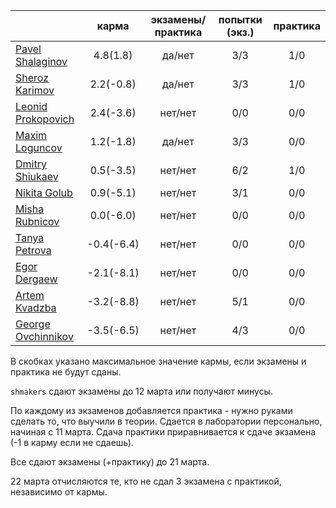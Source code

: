 |                                                           | карма | экзамены/практика |  попытки (экз.) | практика |
|-----------------------------------------------------------|:------:|:---------:|:-------------:|:--------:|
| [Pavel Shalaginov](https://github.com/PavelShalaginov)     |  4.8(1.8)   |   да/нет     |    3/3       |     1/0  |
| [Sheroz Karimov](https://github.com/SherozKarimov)         |  2.2(-0.8)   |   да/нет      |    3/3       |     1/0  |
| [Leonid Prokopovich](https://github.com/leonidprokopovich) |  2.4(-3.6)   |   нет/нет     |   0/0  |     0/0  |
| [Maxim Loguncov](https://github.com/MaximLoguncov)         |  1.2(-1.8)   |   да/нет      |    3/3       |     0/0  |
| [Dmitry Shiukaev](https://github.com/DmitryShiukaev)       |  0.5(-3.5)   |   нет/нет     |   6/2  |     1/0  |
| [Nikita Golub](https://github.com/NikitaGolub)             |  0.9(-5.1)   |   нет/нет     |   3/1  |     0/0  |
| [Misha Rubnicov](https://github.com/MishaRubnicov)         |  0.0(-6.0)   |   нет/нет     |   0/0  |     0/0  |
| [Tanya Petrova](https://github.com/TanyaPetrova)           |  -0.4(-6.4)   |   нет/нет     |   0/0  |     0/0  |
| [Egor Dergaew](https://github.com/EgorDergaew)             |  -2.1(-8.1)   |   нет/нет     |   0/0  |     0/0  |
| [Artem Kvadzba](https://github.com/ArtemKvadzba)           |  -3.2(-8.8)  |   нет/нет     |   5/1  |     0/0  |
| [George Ovchinnikov](https://github.com/GeorgeOvchinnikov) |  -3.5(-6.5)  |   нет/нет     |   4/3  |     0/0  |

В скобках указано максимальное значение кармы, если экзамены и практика не будут сданы.


`shmakers` сдают экзамены до 12 марта или получают минусы.

По каждому из экзаменов добавляется практика - нужно руками сделать то, что выучили в теории. Сдается в лаборатории персонально, начиная с 11 марта. Сдача практики приравнивается к сдаче экзамена (-1 в карму если не сдаешь).


Все сдают экзамены (+практику) до 21 марта.


22 марта отчисляются те, кто не сдал 3 экзамена с практикой, независимо от кармы.
